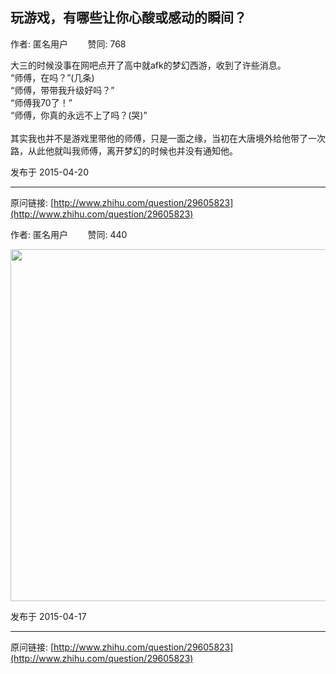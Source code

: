 ## 玩游戏，有哪些让你心酸或感动的瞬间？

作者: 匿名用户&nbsp;&nbsp;&nbsp;&nbsp;&nbsp;&nbsp;&nbsp;&nbsp;赞同: 768


大三的时候没事在网吧点开了高中就afk的梦幻西游，收到了许些消息。<br>“师傅，在吗？”(几条)<br>“师傅，带带我升级好吗？”<br>“师傅我70了！”<br>“师傅，你真的永远不上了吗？(哭)”<br><br>  其实我也并不是游戏里带他的师傅，只是一面之缘，当初在大唐境外给他带了一次路，从此他就叫我师傅，离开梦幻的时候也并没有通知他。



发布于 2015-04-20



---
原问链接: [http://www.zhihu.com/question/29605823](http://www.zhihu.com/question/29605823)

作者: 匿名用户&nbsp;&nbsp;&nbsp;&nbsp;&nbsp;&nbsp;&nbsp;&nbsp;赞同: 440


<img src="http://pic2.zhimg.com/fb51f3fd7645d9fe115006115626011d_b.jpg" data-rawwidth="563" data-rawheight="460" class="origin_image zh-lightbox-thumb" width="563" data-original="http://pic2.zhimg.com/fb51f3fd7645d9fe115006115626011d_r.jpg">



发布于 2015-04-17



---
原问链接: [http://www.zhihu.com/question/29605823](http://www.zhihu.com/question/29605823)